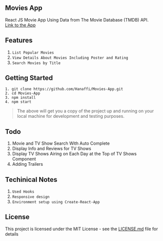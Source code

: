 ## Movies App

React JS Movie App Using Data from The Movie Database (TMDB) API. <br/>
[Link to the App](https://hanaffi.github.io/Movies-App/)
## Features

1. `List Popular Movies`
2. `View Details About Movies Including Poster and Rating`
3. `Search Movies by Title`


## Getting Started
```
1. git clone https://github.com/Hanaffi/Movies-App.git
2. cd Movies-App
3. npm install
4. npm start
```

> The above will get you a copy of the project up and running on your local machine for development and testing purposes.

## Todo

  1. Movie and TV Show Search With Auto Complete
  2. Display Info and Reviews for TV Shows
  3. Display TV Shows Airing on Each Day at the Top of TV Shows Component
  4. Adding Trailers
 
## Techinical Notes
1. `Used Hooks`
2. `Responsive design`
3. `Environment setup using Create-React-App`

## License

This project is licensed under the MIT License - see the [LICENSE.md](https://opensource.org/licenses/MIT) file for details
